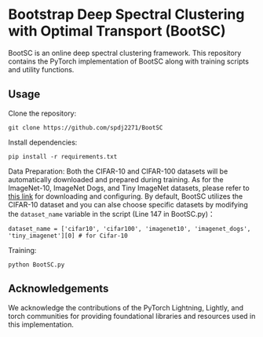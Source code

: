 # Bootstrap Deep Spectral Clustering with Optimal Transport (BootSC)

BootSC is an online deep spectral clustering framework. This repository contains the PyTorch implementation of BootSC along with training scripts and utility functions.

## Usage

Clone the repository:

    git clone https://github.com/spdj2271/BootSC
    
Install dependencies:

    pip install -r requirements.txt

Data Preparation: 
Both the CIFAR-10 and CIFAR-100 datasets will be automatically downloaded and prepared during training. 
As for the ImageNet-10, ImageNet Dogs, and Tiny ImageNet datasets, please refer to [this link](https://github.com/XLearning-SCU/2021-AAAI-CC) for downloading and configuring.
By default, BootSC utilizes the CIFAR-10 dataset and you can alse choose specific datasets by modifying the `dataset_name` variable in the script (Line 147 in BootSC.py)：
````
dataset_name = ['cifar10', 'cifar100', 'imagenet10', 'imagenet_dogs', 'tiny_imagenet'][0] # for Cifar-10
````

Training:

    python BootSC.py

## Acknowledgements
We acknowledge the contributions of the PyTorch Lightning, Lightly, and torch communities for providing foundational libraries and resources used in this implementation.
